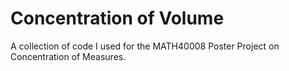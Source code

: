 # Concentration of Volume
A collection of code I used for the MATH40008 Poster Project on Concentration of Measures.
